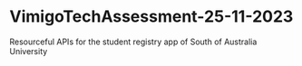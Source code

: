 # VimigoTechAssessment-25-11-2023
Resourceful APIs for the student registry app of South of Australia University
